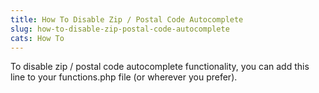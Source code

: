 ```yaml
---
title: How To Disable Zip / Postal Code Autocomplete
slug: how-to-disable-zip-postal-code-autocomplete
cats: How To
---
```


<p>To disable zip / postal code autocomplete functionality, you can add this line to your functions.php file (or wherever you prefer).</p>

